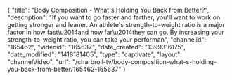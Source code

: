 {
    "title": "Body Composition - What's Holding You Back from Better?",
    "description": "If you want to go faster and farther, you'll want to work on getting stronger and leaner. An athlete's strength-to-weight ratio is a major factor in how fast\u2014and how far\u2014they can go. By increasing your strength-to-weight ratio, you can take your performan",
    "channelid": "165462",
    "videoid": "165637",
    "date_created": "1399316175",
    "date_modified": "1418181405",
    "type": "captivate",
    "layout": "channelVideo",
    "url": "\/charbroil-tv\/body-composition-what-s-holding-you-back-from-better\/165462-165637"
}